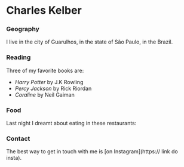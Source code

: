 # Charles Kelber

### Geography

I live in the city of Guarulhos, in the state of São Paulo, in the Brazil.

### Reading

Three of my favorite books are:

- *Harry Potter* by J.K Rowling
- *Percy Jackson* by Rick Riordan 
- *Coraline* by Neil Gaiman

### Food

Last night I dreamt about eating in these restaurants:

### Contact

The best way to get in touch with me is [on Instagram](https:// link do insta).
